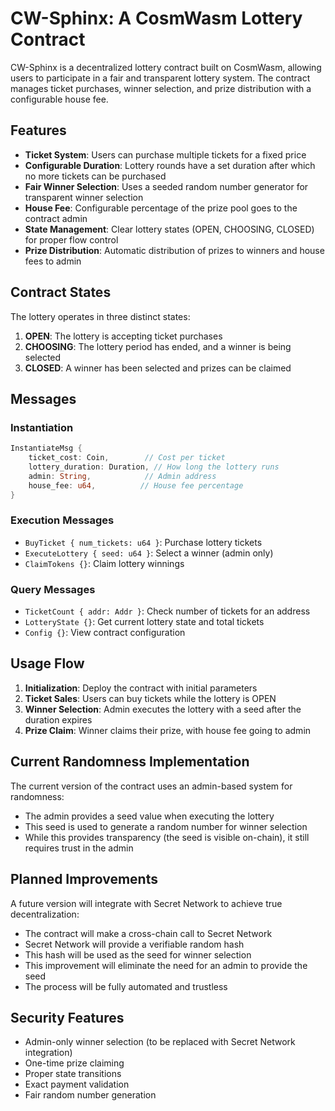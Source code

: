 # CW-Sphinx: A CosmWasm Lottery Contract

CW-Sphinx is a decentralized lottery contract built on CosmWasm, allowing users to participate in a fair and transparent lottery system. The contract manages ticket purchases, winner selection, and prize distribution with a configurable house fee.

## Features

- **Ticket System**: Users can purchase multiple tickets for a fixed price
- **Configurable Duration**: Lottery rounds have a set duration after which no more tickets can be purchased
- **Fair Winner Selection**: Uses a seeded random number generator for transparent winner selection
- **House Fee**: Configurable percentage of the prize pool goes to the contract admin
- **State Management**: Clear lottery states (OPEN, CHOOSING, CLOSED) for proper flow control
- **Prize Distribution**: Automatic distribution of prizes to winners and house fees to admin

## Contract States

The lottery operates in three distinct states:

1. **OPEN**: The lottery is accepting ticket purchases
2. **CHOOSING**: The lottery period has ended, and a winner is being selected
3. **CLOSED**: A winner has been selected and prizes can be claimed

## Messages

### Instantiation
```rust
InstantiateMsg {
    ticket_cost: Coin,        // Cost per ticket
    lottery_duration: Duration, // How long the lottery runs
    admin: String,            // Admin address
    house_fee: u64,          // House fee percentage
}
```

### Execution Messages
- `BuyTicket { num_tickets: u64 }`: Purchase lottery tickets
- `ExecuteLottery { seed: u64 }`: Select a winner (admin only)
- `ClaimTokens {}`: Claim lottery winnings

### Query Messages
- `TicketCount { addr: Addr }`: Check number of tickets for an address
- `LotteryState {}`: Get current lottery state and total tickets
- `Config {}`: View contract configuration

## Usage Flow

1. **Initialization**: Deploy the contract with initial parameters
2. **Ticket Sales**: Users can buy tickets while the lottery is OPEN
3. **Winner Selection**: Admin executes the lottery with a seed after the duration expires
4. **Prize Claim**: Winner claims their prize, with house fee going to admin

## Current Randomness Implementation

The current version of the contract uses an admin-based system for randomness:
- The admin provides a seed value when executing the lottery
- This seed is used to generate a random number for winner selection
- While this provides transparency (the seed is visible on-chain), it still requires trust in the admin

## Planned Improvements

A future version will integrate with Secret Network to achieve true decentralization:
- The contract will make a cross-chain call to Secret Network
- Secret Network will provide a verifiable random hash
- This hash will be used as the seed for winner selection
- This improvement will eliminate the need for an admin to provide the seed
- The process will be fully automated and trustless

## Security Features

- Admin-only winner selection (to be replaced with Secret Network integration)
- One-time prize claiming
- Proper state transitions
- Exact payment validation
- Fair random number generation
